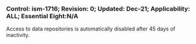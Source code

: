 ### Control: ism-1716; Revision: 0; Updated: Dec-21; Applicability: ALL; Essential Eight:N/A
<p>Access to data repositories is automatically disabled after 45 days of inactivity.</p>